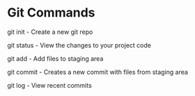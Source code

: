 # Git Commands

git init - Create a new git repo

git status - View the changes to your project code

git add - Add files to staging area

git commit - Creates a new commit with files from staging area

git log - View recent commits

